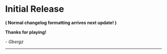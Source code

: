 <h1>Initial Release</h1>

**( Normal changelog formatting arrives next update! )**

**Thanks for playing!**

*- Gbergz*

---------------
